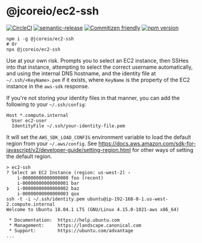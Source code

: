 # @jcoreio/ec2-ssh

[![CircleCI](https://circleci.com/gh/jcoreio/ec2-ssh.svg?style=svg)](https://circleci.com/gh/jcoreio/ec2-ssh)
[![semantic-release](https://img.shields.io/badge/%20%20%F0%9F%93%A6%F0%9F%9A%80-semantic--release-e10079.svg)](https://github.com/semantic-release/semantic-release)
[![Commitizen friendly](https://img.shields.io/badge/commitizen-friendly-brightgreen.svg)](http://commitizen.github.io/cz-cli/)
[![npm version](https://badge.fury.io/js/%40jcoreio%2Fec2-ssh.svg)](https://badge.fury.io/js/%40jcoreio%2Fec2-ssh)

```
npm i -g @jcoreio/ec2-ssh
# Or
npx @jcoreio/ec2-ssh
```

Use at your own risk. Prompts you to select an EC2 instance, then SSHes into that instance, attempting to select the correct username automatically, and using the internal DNS hostname, and the identity file at `~/.ssh/<KeyName>.pem` if it exists, where `KeyName` is the property of the EC2 instance in the `aws-sdk` response.

If you're not storing your identity files in that manner, you can add the following to your `~/.ssh/config`:

```
Host *.compute.internal
  User ec2-user
  IdentityFile ~/.ssh/your-identity-file.pem
```

It will set the `AWS_SDK_LOAD_CONFIG` environment variable to load the default region from your `~/.aws/config`.
See https://docs.aws.amazon.com/sdk-for-javascript/v2/developer-guide/setting-region.html for other ways
of setting the default region.

```
> ec2-ssh
? Select an EC2 Instance (region: us-west-2) ›
    i-00000000000000000 foo (recent)
    i-00000000000000001 bar
❯   i-00000000000000002 baz
    i-00000000000000003 qux
ssh -t -i ~/.ssh/identity.pem ubuntu@ip-192-168-0-1.us-west-2.compute.internal
Welcome to Ubuntu 18.04.1 LTS (GNU/Linux 4.15.0-1021-aws x86_64)

 * Documentation:  https://help.ubuntu.com
 * Management:     https://landscape.canonical.com
 * Support:        https://ubuntu.com/advantage
...
```
